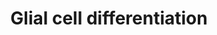 ---
annotations:
- type: Pathway Ontology
  value: signaling pathway pertinent to development
- type: Pathway Ontology
  value: signaling pathway
authors:
- Mkutmon
- AlexanderPico
- Eweitz
description: ''
last-edited: 2021-05-16
organisms:
- Bos taurus
redirect_from:
- /index.php/Pathway:WP3203
- /instance/WP3203
schema-jsonld:
- '@context': https://schema.org/
  '@id': https://wikipathways.github.io/pathways/WP3203.html
  '@type': Dataset
  creator:
    '@type': Organization
    name: WikiPathways
  description: ''
  keywords:
  - GAP43
  - bta-mir-206
  - MBP
  - MSN
  - TPPP
  - PLP1
  - MAG
  - CNP
  license: CC0
  name: Glial cell differentiation
seo: CreativeWork
title: Glial cell differentiation
wpid: WP3203
---